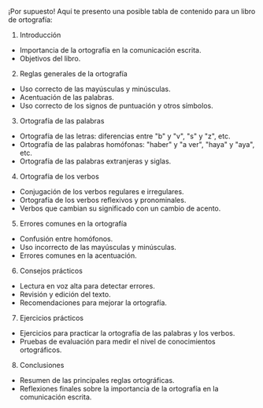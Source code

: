 ¡Por supuesto! Aquí te presento una posible tabla de contenido para un libro de ortografía:

1. Introducción
- Importancia de la ortografía en la comunicación escrita.
- Objetivos del libro.

2. Reglas generales de la ortografía
- Uso correcto de las mayúsculas y minúsculas.
- Acentuación de las palabras.
- Uso correcto de los signos de puntuación y otros símbolos.

3. Ortografía de las palabras
- Ortografía de las letras: diferencias entre "b" y "v", "s" y "z", etc.
- Ortografía de las palabras homófonas: "haber" y "a ver", "haya" y "aya", etc.
- Ortografía de las palabras extranjeras y siglas.

4. Ortografía de los verbos
- Conjugación de los verbos regulares e irregulares.
- Ortografía de los verbos reflexivos y pronominales.
- Verbos que cambian su significado con un cambio de acento.

5. Errores comunes en la ortografía
- Confusión entre homófonos.
- Uso incorrecto de las mayúsculas y minúsculas.
- Errores comunes en la acentuación.

6. Consejos prácticos
- Lectura en voz alta para detectar errores.
- Revisión y edición del texto.
- Recomendaciones para mejorar la ortografía.

7. Ejercicios prácticos
- Ejercicios para practicar la ortografía de las palabras y los verbos.
- Pruebas de evaluación para medir el nivel de conocimientos ortográficos.

8. Conclusiones
- Resumen de las principales reglas ortográficas.
- Reflexiones finales sobre la importancia de la ortografía en la comunicación escrita.


